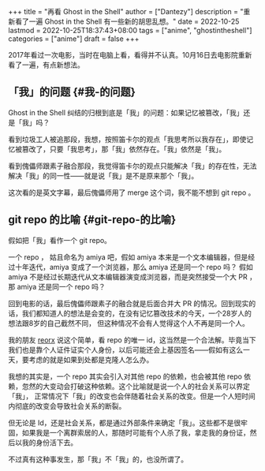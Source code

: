 +++
title = "再看 Ghost in the Shell"
author = ["Dantezy"]
description = "重新看了一遍 Ghost in the Shell 有一些新的胡思乱想。"
date = 2022-10-25
lastmod = 2022-10-25T18:37:43+08:00
tags = ["anime", "ghostintheshell"]
categories = ["anime"]
draft = false
+++

2017年看过一次电影，当时在电脑上看，看得并不认真。10月16日去电影院重新看了一遍，有点新想法。


## 「我」的问题 {#我-的问题}

Ghost in the Shell 纠结的归根到底是「我」的问题：如果记忆被篡改，「我」还是「我」吗？

看到垃圾工人被追那段，我想，按照笛卡尔的观点「我思考所以我存在」，即使记忆被篡改了，只要「我思考」，那「我」依然存在。「我」依然是「我」。

看到傀儡师跟素子融合那段，我觉得笛卡尔的观点只能解决「我」的存在性，无法解决「我」的同一性——就是说「我」是不是原来那个「我」。

这次看的是英文字幕，最后傀儡师用了 merge 这个词，我不能不想到 git repo 。


## git repo 的比喻 {#git-repo-的比喻}

假如把「我」看作一个 git repo。

一个 repo ， 姑且命名为 amiya 吧，假如 amiya 本来是一个文本编辑器，但是经过十年迭代，amiya 变成了一个浏览器，那么 amiya 还是同一个 repo 吗？
假如 amiya 不是经过长期迭代从文本编辑器演变成浏览器，而是突然接受一个大 PR ，那 amiya 还是同一个 repo 吗？

回到电影的话，最后傀儡师跟素子的融合就是后面合并大 PR 的情况。回到现实的话，我们都知道人的想法是会变的，在没有记忆篡改技术的今天，一个28岁人的想法跟8岁的自己截然不同，
但这种情况不会有人觉得这个人不再是同一个人。

我的朋友 [reorx](https://reorx.com/) 说这个简单，看 repo 的唯一 id，这当然是一个合法解。毕竟当下我们也是靠个人证件证实个人身份，以后可能还会上基因签名——假如有这么一天，要考虑的就是如果到处都是克隆人怎么办。

我想的其实是，一个 repo 其实会引入对其他 repo 的依赖，也会被其他 repo 依赖，忽然的大变动会打破这种依赖。这个比喻就是说一个人的社会关系可以界定「我」，
正常情况下「我」的改变也会伴随着社会关系的改变。但是一个人短时间内彻底的改变会导致社会关系的断裂。

但无论是 Id，还是社会关系，都是通过外部条件来确定「我」。这些都不是很牢固，如果我是一个离群索居的人，那随时可能有个人杀了我，拿走我的身份证，然后以我的身份活下去。

不过真有这种事发生，那「我」不「我」的，也没所谓了。